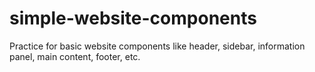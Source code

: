 # simple-website-components
Practice for basic website components like header, sidebar, information panel, main content, footer, etc.
